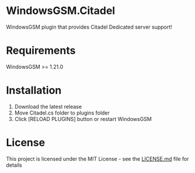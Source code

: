 # WindowsGSM.Citadel
WindowsGSM plugin that provides Citadel Dedicated server support!

# Requirements
WindowsGSM >= 1.21.0

# Installation
  1. Download the latest release
  2. Move Citadel.cs folder to plugins folder
  3. Click [RELOAD PLUGINS] button or restart WindowsGSM

# License
This project is licensed under the MIT License - see the <a href="https://github.com/dkdue/WindowsGSM.Citadel/blob/main/LICENSE">LICENSE.md</a> file for details
